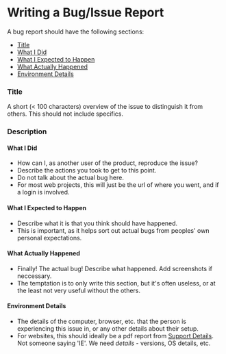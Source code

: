 Writing a Bug/Issue Report
==========================

A bug report should have the following sections:

- [Title](#title)
- [What I Did](#what-i-did)
- [What I Expected to Happen](#what-i-expected-to-happen)
- [What Actually Happened](#what-actually-happened)
- [Environment Details](#environment-details)

### Title

A short (< 100 characters) overview of the issue to distinguish it from others. This should not include specifics.

### Description

#### What I Did

- How can I, as another user of the product, reproduce the issue?
- Describe the actions you took to get to this point.
- Do not talk about the actual bug here.
- For most web projects, this will just be the url of where you went, and if a login is involved.

#### What I Expected to Happen

- Describe what it is that you think should have happened.
- This is important, as it helps sort out actual bugs from peoples' own personal expectations.

#### What Actually Happened

- Finally! The actual bug! Describe what happened. Add screenshots if neccessary.
- The temptation is to only write this section, but it's often useless, or at the least not very useful without the others.

#### Environment Details

- The details of the computer, browser, etc. that the person is experiencing this issue in, or any other details about their setup.
- For websites, this should ideally be a pdf report from [Support Details](http://supportdetails.com/). Not someone saying 'IE'. We need *details* - versions, OS details, etc.
